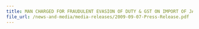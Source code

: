 ```yaml
---
title: MAN CHARGED FOR FRAUDULENT EVASION OF DUTY & GST ON IMPORT OF JAPANESE CARS
file_url: /news-and-media/media-releases/2009-09-07-Press-Release.pdf
---
```

